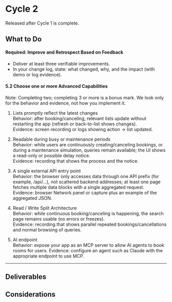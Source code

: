 # Cycle 2

Released after Cycle 1 is complete.

## What to Do

#### Required: Improve and Retrospect Based on Feedback

- Deliver at least three verifiable improvements.
- In your change log, state: what changed, why, and the impact (with demo or log evidence).

#### 5.2 Choose one or more Advanced Capabilities

Note: Completing two; completing 3 or more is a bonus mark. We look only for the behavior and evidence, not how you implement it.

1) Lists promptly reflect the latest changes  
   Behavior: after booking/canceling, relevant lists update without restarting the app (refresh or back-to-list shows changes).  
   Evidence: screen recording or logs showing action → list updated.
        
2) Readable during busy or maintenance periods  
   Behavior: while users are continuously creating/canceling bookings, or during a maintenance simulation, queries remain available; the UI shows a read-only or possible delay notice.  
   Evidence: recording that shows the process and the notice.
        
3) A single external API entry point  
   Behavior: the browser only accesses data through one API prefix (for example, /api/...), not scattered backend addresses; at least one page fetches multiple data blocks with a single aggregated request.  
   Evidence: browser Network panel or capture plus an example of the aggregated JSON.
        
4) Read / Write Split Architecture  
   Behavior: while continuous booking/canceling is happening, the search page remains usable (no errors or freezes).  
   Evidence: recording that shows parallel repeated bookings/cancellations and normal browsing of queries.

5) AI endpoint  
   Behavior: expose your app as an MCP server to allow AI agents to book rooms for users.
   Evidence: configure an agent such as Claude with the appropriate endpoint to use MCP.

---
## Deliverables

## Considerations